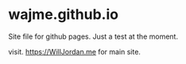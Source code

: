 # wajme.github.io

Site file for github pages. Just a test at the moment. 

visit. https://WillJordan.me for main site.
